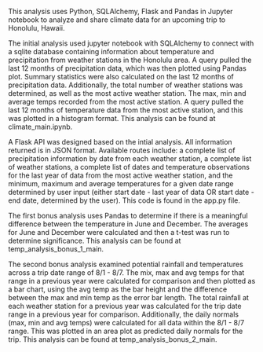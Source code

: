 This analysis uses Python, SQLAlchemy, Flask and Pandas in Jupyter notebook to analyze and share climate data for an upcoming trip to Honolulu, Hawaii.

The initial analysis used jupyter notebook with SQLAlchemy to connect with a sqlite database containing information about temperature and precipitation from weather stations in the Honolulu area. A query pulled the last 12 months of precipitation data, which was then plotted using Pandas plot. Summary statistics were also calculated on the last 12 months of precipitation data. Additionally, the total number of weather stations was determined, as well as the most active weather station. The max, min and average temps recorded from the most active station. A query pulled the last 12 months of temperature data from the most active station, and this was plotted in a histogram format. This analysis can be found at climate_main.ipynb.

A Flask API was designed based on the intial analysis. All information returned is in JSON format. Available routes include: a complete list of precipitation information by date from each weather station, a complete list of weather stations, a complete list of dates and temperature observations for the last year of data from the most active weather station, and the minimum, maximum and average temperatures for a given date range determined by user input (either start date - last year of data OR start date - end date, determined by the user). This code is found in the app.py file.

The first bonus analysis uses Pandas to determine if there is a meaningful difference between the temperature in June and December. The averages for June and December were calculated and then a t-test was run to determine significance. This analysis can be found at temp_analysis_bonus_1_main.

The second bonus analysis examined potential rainfall and temperatures across a trip date range of 8/1 - 8/7. The mix, max and avg temps for that range in a previous year were calculated for comparison and then plotted as a bar chart, using the avg temp as the bar height and the difference between the max and min temp as the error bar length. The total rainfall at each weather station for a previous year was calculated for the trip date range in a previous year for comparison. Additionally, the daily normals (max, min and avg temps) were calculated for all data within the 8/1 - 8/7 range. This was plotted in an area plot as predicted daily normals for the trip. This analysis can be found at temp_analysis_bonus_2_main.   